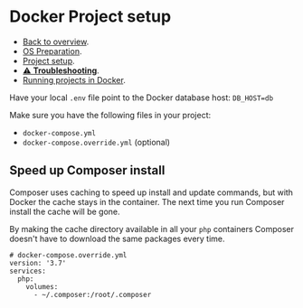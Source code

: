 # Docker Project setup

- [Back to overview](../README.md).
- [OS Preparation](../os-setup/README.md).
- [Project setup](../project-setup/README.md).
- [⚠️ **Troubleshooting**](../troubleshooting/README.md).
- [Running projects in Docker](../running/README.md).


Have your local `.env` file point to the Docker database host:
  `DB_HOST=db`


Make sure you have the following files in your project:

- `docker-compose.yml`
- `docker-compose.override.yml` (optional)

## Speed up Composer install

Composer uses caching to speed up install and update commands, but with Docker the cache stays in the container. The next time you run Composer install the cache will be gone.

By making the cache directory available in all your `php` containers Composer doesn't have to download the same packages every time.

```docker
# docker-compose.override.yml
version: '3.7'
services:
  php:
    volumes:
      - ~/.composer:/root/.composer
```
